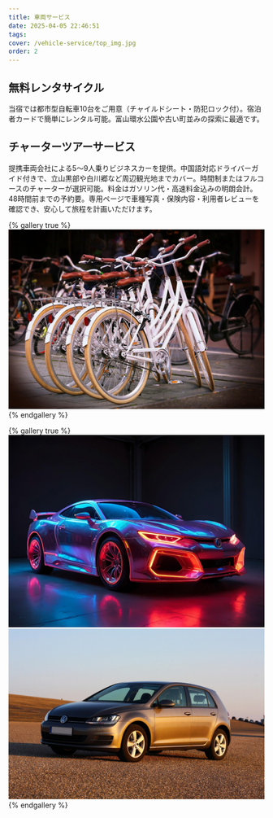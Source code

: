 ```yaml
---
title: 車両サービス
date: 2025-04-05 22:46:51
tags:
cover: /vehicle-service/top_img.jpg
order: 2
---
```


## 無料レンタサイクル

当宿では都市型自転車10台をご用意（チャイルドシート・防犯ロック付）。宿泊者カードで簡単にレンタル可能。富山環水公園や古い町並みの探索に最適です。

## チャーターツアーサービス

提携車両会社による5～9人乗りビジネスカーを提供。中国語対応ドライバーガイド付きで、立山黒部や白川郷など周辺観光地までカバー。時間制またはフルコースのチャーターが選択可能。料金はガソリン代・高速料金込みの明朗会計。48時間前までの予約要。専用ページで車種写真・保険内容・利用者レビューを確認でき、安心して旅程を計画いただけます。

{% gallery true %}
![レンタサイクル](/vehicle-service/bike.jpg)
{% endgallery %}

{% gallery true %}
![チャーター車1](/vehicle-service/car_1.jpg)
![チャーター車2](/vehicle-service/car_2.jpg)
{% endgallery %}